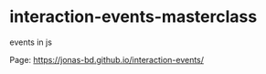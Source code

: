 # interaction-events-masterclass
events in js


Page: https://jonas-bd.github.io/interaction-events/

